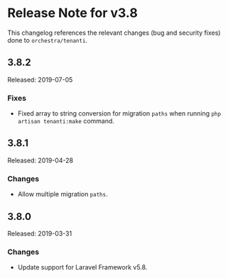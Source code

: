 # Release Note for v3.8

This changelog references the relevant changes (bug and security fixes) done to `orchestra/tenanti`.

## 3.8.2

Released: 2019-07-05

### Fixes

* Fixed array to string conversion for migration `paths` when running `php artisan tenanti:make` command.

## 3.8.1

Released: 2019-04-28

### Changes

* Allow multiple migration `paths`.

## 3.8.0

Released: 2019-03-31

### Changes

* Update support for Laravel Framework v5.8.
